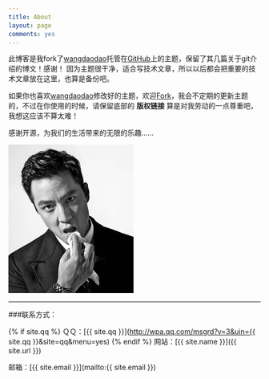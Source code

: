```yaml
---
title: About
layout: page
comments: yes
---
```


此博客是我fork了[wangdaodao](https://github.com/wangdaodao)托管在[GitHub](http://wangdaodao.github.io/)上的主题，保留了其几篇关于git介绍的博文！感谢！
因为主题很干净，适合写技术文章，所以以后都会把重要的技术文章放在这里，也算是备份吧。



如果你也喜欢[wangdaodao](https://github.com/wangdaodao)修改好的主题，欢迎[Fork](http://wangdaodao.github.io/)，我会不定期的更新主题的，不过在你使用的时候，请保留底部的  **版权链接**  算是对我劳动的一点尊重吧，我想这应该不算太难！

感谢开源，为我们的生活带来的无限的乐趣……

![profile](../media/dw.jpg)

----

###联系方式：

{% if site.qq %}
ＱＱ：[{{ site.qq }}](http://wpa.qq.com/msgrd?v=3&uin={{ site.qq }}&site=qq&menu=yes)
{% endif %}
网站：[{{ site.name }}]({{ site.url }})

邮箱：[{{ site.email }}](mailto:{{ site.email }})